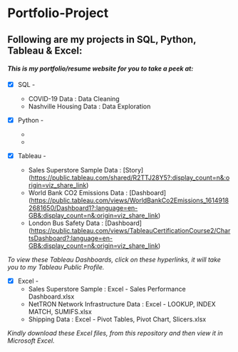 # Portfolio-Project
## Following are my projects in SQL, Python, Tableau & Excel: <br />
#### *This is my portfolio/resume website for you to take a peek at:* <br />
- [x] SQL - 
  - COVID-19 Data : Data Cleaning <br />
  - Nashville Housing Data : Data Exploration <br />

- [x] Python - 
  - <br />
  - <br />

- [x] Tableau - 
  - Sales Superstore Sample Data : [Story] (https://public.tableau.com/shared/R2TTJ28Y5?:display_count=n&:origin=viz_share_link) <br />
  - World Bank CO2 Emissions Data : [Dashboard] (https://public.tableau.com/views/WorldBankCo2Emissions_16149182681650/Dashboard1?:language=en-GB&:display_count=n&:origin=viz_share_link) <br />
  - London Bus Safety Data : [Dashboard] (https://public.tableau.com/views/TableauCertificationCourse2/ChartsDashboard?:language=en-GB&:display_count=n&:origin=viz_share_link) <br />

*To view these Tableau Dashboards, click on these hyperlinks, it will take you to my Tableau Public Profile.*

- [x] Excel - 
  - Sales Superstore Sample : Excel - Sales Performance Dashboard.xlsx <br />
  - NetTRON Network Infrastructure Data : Excel - LOOKUP, INDEX MATCH, SUMIFS.xlsx <br />
  - Shipping Data : Excel - Pivot Tables, Pivot Chart, Slicers.xlsx <br />

*Kindly download these Excel files, from this repository and then view it in Microsoft Excel.*

